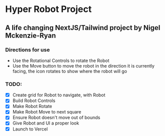 # Hyper Robot Project

## A life changing NextJS/Tailwind project by Nigel Mckenzie-Ryan

### Directions for use

- Use the Rotational Controls to rotate the Robot
- Use the Move button to move the robot in the direction it is currently facing, the icon rotates to show where the robot will go

### TODO:

- [x] Create grid for Robot to navigate, with Robot
- [x] Build Robot Controls
- [x] Make Robot Rotate
- [x] Make Robot Move to next square
- [x] Ensure Robot doesn't move out of bounds
- [x] Give Robot and UI a proper look
- [x] Launch to Vercel